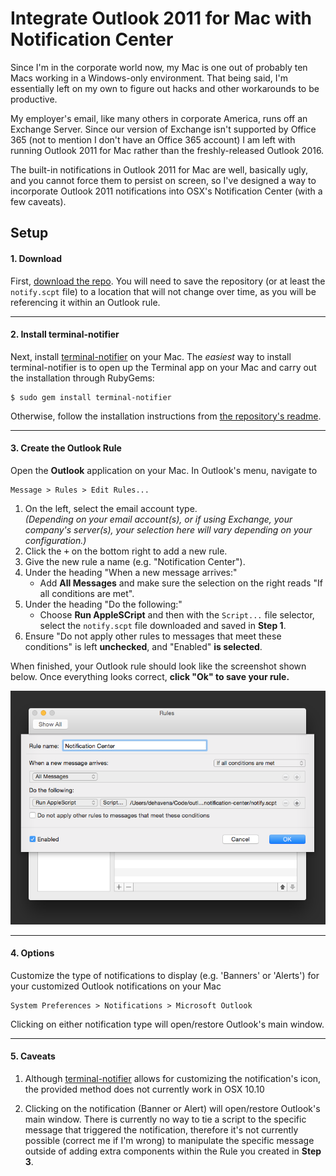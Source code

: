 # Integrate Outlook 2011 for Mac with Notification Center

Since I'm in the corporate world now, my Mac is one out of probably ten Macs working in a Windows-only environment. That being said, I'm essentially left on my own to figure out hacks and other workarounds to be productive. 

My employer's email, like many others in corporate America, runs off an Exchange Server. Since our version of Exchange isn't supported by Office 365 (not to mention I don't have an Office 365 account) I am left with running Outlook 2011 for Mac rather than the freshly-released Outlook 2016.

The built-in notifications in Outlook 2011 for Mac are well, basically ugly, and you cannot force them to persist on screen, so I've designed a way to incorporate Outlook 2011 notifications into OSX's Notification Center (with a few caveats).

## Setup
#### 1. Download
First, [download the repo](https://github.com/adamdehaven/outlook-2011-notification-center/archive/master.zip). You will need to save the repository (or at least the `notify.scpt` file) to a location that will not change over time, as you will be referencing it within an Outlook rule.

---

#### 2. Install terminal-notifier
Next, install <a href="https://github.com/julienXX/terminal-notifier" target="_blank">terminal-notifier</a> on your Mac. The *easiest* way to install terminal-notifier is to open up the Terminal app on your Mac and carry out the installation through RubyGems:
   ```
   $ sudo gem install terminal-notifier
   ```  
Otherwise, follow the installation instructions from <a href="https://github.com/julienXX/terminal-notifier" target="_blank">the repository's readme</a>.

---

#### 3. Create the Outlook Rule
Open the **Outlook** application on your Mac. In Outlook's menu, navigate to 
```
Message > Rules > Edit Rules...
```

  1. On the left, select the email account type.  
       *(Depending on your email account(s), or if using Exchange, your company's server(s), your selection here will vary depending on your configuration.)*
  2. Click the <kbd>+</kbd> on the bottom right to add a new rule.  
  3. Give the new rule a name (e.g. "Notification Center").
  4. Under the heading "When a new message arrives:" 
     * Add **All Messages** and make sure the selection on the right reads "If all conditions are met".
  5. Under the heading "Do the following:"
     * Choose **Run AppleSCript** and then with the `Script...` file selector, select the `notify.scpt` file downloaded and saved in **Step 1**.
  6. Ensure "Do not apply other rules to messages that meet these conditions" is left **unchecked**, and "Enabled" **is selected**.

When finished, your Outlook rule should look like the screenshot shown below. Once everything looks correct, **click "Ok" to save your rule.**

![Outlook Notification Center Rule screenshot](Outlook-2011-Rule-for-Notification-Center.png?raw=true)

---

#### 4. Options
Customize the type of notifications to display (e.g. 'Banners' or 'Alerts') for your customized Outlook notifications on your Mac
```
System Preferences > Notifications > Microsoft Outlook
```

Clicking on either notification type will open/restore Outlook's main window.

---

#### 5. Caveats
1. Although <a href="https://github.com/julienXX/terminal-notifier" target="_blank">terminal-notifier</a> allows for customizing the notification's icon, the provided method does not currently work in OSX 10.10

2. Clicking on the notification (Banner or Alert) will open/restore Outlook's main window. There is currently no way to tie a script to the specific message that triggered the notification, therefore it's not currently possible (correct me if I'm wrong) to manipulate the specific message outside of adding extra components within the Rule you created in **Step 3**.

